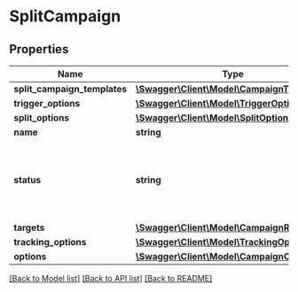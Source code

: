 # SplitCampaign

## Properties
Name | Type | Description | Notes
------------ | ------------- | ------------- | -------------
**split_campaign_templates** | [**\Swagger\Client\Model\CampaignTemplate[]**](CampaignTemplate.md) |  | 
**trigger_options** | [**\Swagger\Client\Model\TriggerOptions**](TriggerOptions.md) |  | 
**split_options** | [**\Swagger\Client\Model\SplitOptions**](SplitOptions.md) |  | 
**name** | **string** | Filename | 
**status** | **string** | Name of status: Active, Engaged, Inactive, Abuse, Bounced, Unsubscribed. | 
**targets** | [**\Swagger\Client\Model\CampaignRecipient**](CampaignRecipient.md) |  | 
**tracking_options** | [**\Swagger\Client\Model\TrackingOptions**](TrackingOptions.md) |  | 
**options** | [**\Swagger\Client\Model\CampaignOptions**](CampaignOptions.md) |  | 

[[Back to Model list]](../README.md#documentation-for-models) [[Back to API list]](../README.md#documentation-for-api-endpoints) [[Back to README]](../README.md)



